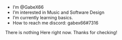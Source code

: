 - I’m @GabeX66
- I’m interested in Music and Software Design
- I’m currently learning basics.
- How to reach me discord: gabex66#7316

There is nothing Here right now. Thanks for checking!

